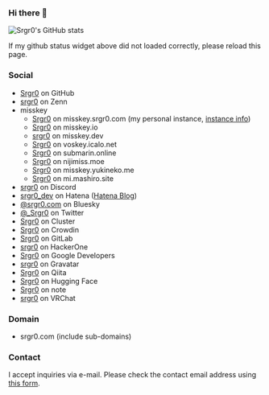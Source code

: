 ### Hi there 👋

![Srgr0's GitHub stats](https://grs-srgr0.vercel.app/api?username=Srgr0&count_private=true&include_all_commits=true&show_icons=true)

If my github status widget above did not loaded correctly, please reload this page.

### Social
- [Srgr0](https://github.com/Srgr0) on GitHub
- [srgr0](https://zenn.dev/srgr0) on Zenn
- misskey
  - [Srgr0](https://misskey.srgr0.com/@srgr0) on misskey.srgr0.com (my personal instance, [instance info](https://github.com/Srgr0/misskey-srgr0-com/blob/main/info.md))
  - [Srgr0](https://misskey.io/@srgr0) on misskey.io
  - [srgr0](https://misskey.dev/@srgr0) on misskey.dev
  - [Srgr0](https://voskey.icalo.net/@srgr0) on voskey.icalo.net
  - [Srgr0](https://submarin.online/@srgr0) on submarin.online
  - [Srgr0](https://nijimiss.moe/@srgr0) on nijimiss.moe
  - [Srgr0](https://misskey.yukineko.me/@srgr0) on misskey.yukineko.me
  - [Srgr0](https://mi.mashiro.site/@srgr0) on mi.mashiro.site
- [srgr0](https://discordapp.com/users/958373877518585856) on Discord
- [srgr0_dev](https://profile.hatena.ne.jp/srgr0_dev/) on Hatena ([Hatena Blog](https://srgr0.hatenablog.jp/))
- [@srgr0.com](https://bsky.app/profile/srgr0.com) on Bluesky
- [@_Srgr0](https://twitter.com/_Srgr0) on Twitter
- [Srgr0](https://cluster.mu/u/Srgr0) on Cluster
- [Srgr0](https://crowdin.com/profile/srgr0) on Crowdin
- [Srgr0](https://gitlab.com/Srgr0) on GitLab
- [srgr0](https://hackerone.com/srgr0) on HackerOne
- [Srgr0](https://g.dev/srgr0) on Google Developers
- [srgr0](https://en.gravatar.com/srgr0) on Gravatar
- [Srgr0](https://qiita.com/Srgr0) on Qiita
- [Srgr0](https://huggingface.co/srgr0) on Hugging Face
- [Srgr0](https://note.com/srgr0/) on note
- [srgr0](https://vrchat.com/home/user/usr_203352c3-2610-4232-9a62-f262c6a03574) on VRChat

### Domain
- srgr0.com (include sub-domains)

### Contact
I accept inquiries via e-mail. Please check the contact email address using [this form](https://awcm.srgr0.com).
